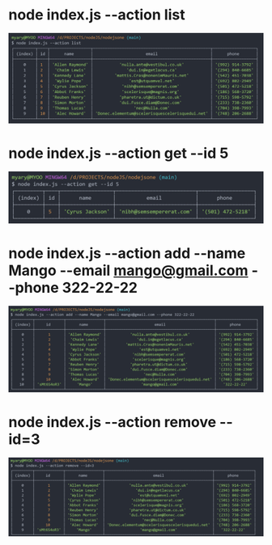 # node index.js --action list

![LIST](/images/list.jpg)

# node index.js --action get --id 5

![GET](/images/getID.jpg)

# node index.js --action add --name Mango --email mango@gmail.com --phone 322-22-22

![ADD](/images/add.jpg)

# node index.js --action remove --id=3

![SAVE](/images/save.jpg)
